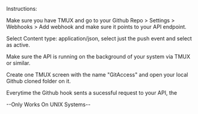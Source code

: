 Instructions:

Make sure you have TMUX and go to your Github Repo > Settings > Webhooks > Add webhook and make sure it points to your API endpoint.

Select Content type: application/json, select just the push event and select as active.

Make sure the API is running on the background of your system via TMUX or similar.

Create one TMUX screen with the name "GitAccess" and open your local Github cloned folder on it.

Everytime the Github hook sents a sucessful request to your API, the 

--Only Works On UNIX Systems--

